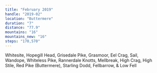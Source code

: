 ```yaml
---
title: "February 2019"
handle: "2019-02"
location: "Buttermere"
duration: "7"
distance: "77.9"
mountains: "16"
mountains_new: "16"
steps: "170,570"
---
```


Whitesite, Hopegill Head, Grisedale Pike, Grasmoor, Eel Crag, Sail, Wandope, Whiteless Pike, Rannerdale Knotts, Mellbreak, High Crag, High Stile, Red Pike (Buttermere), Starling Dodd, Fellbarrow, & Low Fell